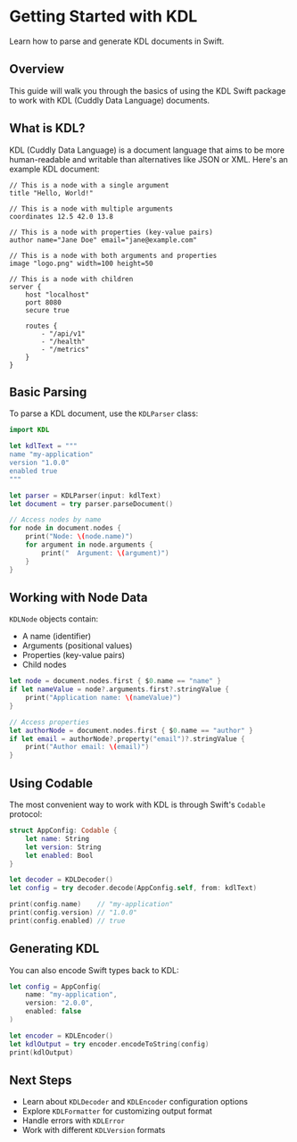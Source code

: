 # Getting Started with KDL

Learn how to parse and generate KDL documents in Swift.

## Overview

This guide will walk you through the basics of using the KDL Swift package to work with KDL (Cuddly Data Language) documents.

## What is KDL?

KDL (Cuddly Data Language) is a document language that aims to be more human-readable and writable than alternatives like JSON or XML. Here's an example KDL document:

```kdl
// This is a node with a single argument
title "Hello, World!"

// This is a node with multiple arguments
coordinates 12.5 42.0 13.8

// This is a node with properties (key-value pairs)
author name="Jane Doe" email="jane@example.com"

// This is a node with both arguments and properties
image "logo.png" width=100 height=50

// This is a node with children
server {
    host "localhost"
    port 8080
    secure true
    
    routes {
        - "/api/v1"
        - "/health"
        - "/metrics"
    }
}
```

## Basic Parsing

To parse a KDL document, use the ``KDLParser`` class:

```swift
import KDL

let kdlText = """
name "my-application"
version "1.0.0"
enabled true
"""

let parser = KDLParser(input: kdlText)
let document = try parser.parseDocument()

// Access nodes by name
for node in document.nodes {
    print("Node: \(node.name)")
    for argument in node.arguments {
        print("  Argument: \(argument)")
    }
}
```

## Working with Node Data

``KDLNode`` objects contain:
- A name (identifier)
- Arguments (positional values)
- Properties (key-value pairs)
- Child nodes

```swift
let node = document.nodes.first { $0.name == "name" }
if let nameValue = node?.arguments.first?.stringValue {
    print("Application name: \(nameValue)")
}

// Access properties
let authorNode = document.nodes.first { $0.name == "author" }
if let email = authorNode?.property("email")?.stringValue {
    print("Author email: \(email)")
}
```

## Using Codable

The most convenient way to work with KDL is through Swift's `Codable` protocol:

```swift
struct AppConfig: Codable {
    let name: String
    let version: String
    let enabled: Bool
}

let decoder = KDLDecoder()
let config = try decoder.decode(AppConfig.self, from: kdlText)

print(config.name)    // "my-application"
print(config.version) // "1.0.0"
print(config.enabled) // true
```

## Generating KDL

You can also encode Swift types back to KDL:

```swift
let config = AppConfig(
    name: "my-application",
    version: "2.0.0",
    enabled: false
)

let encoder = KDLEncoder()
let kdlOutput = try encoder.encodeToString(config)
print(kdlOutput)
```

## Next Steps

- Learn about ``KDLDecoder`` and ``KDLEncoder`` configuration options
- Explore ``KDLFormatter`` for customizing output format
- Handle errors with ``KDLError``
- Work with different ``KDLVersion`` formats